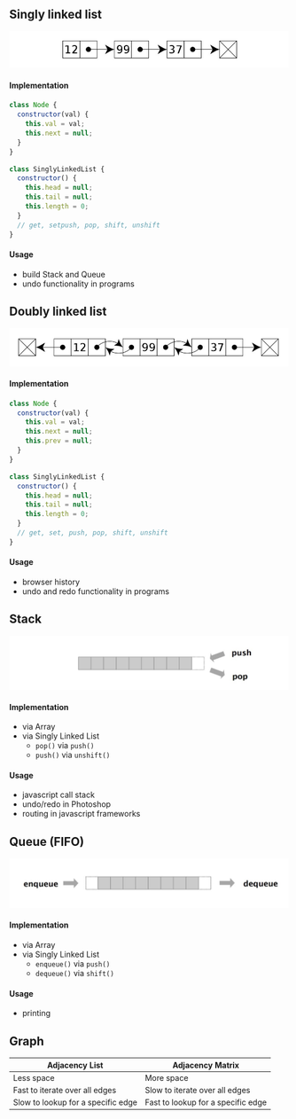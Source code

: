 ## Singly linked list

![](assets/2020-05-02_18h15_59.jpg)

#### Implementation

```js
class Node {
  constructor(val) {
    this.val = val;
    this.next = null;
  }
}
```

```js
class SinglyLinkedList {
  constructor() {
    this.head = null;
    this.tail = null;
    this.length = 0;
  }
  // get, setpush, pop, shift, unshift
}
```

#### Usage

- build Stack and Queue
- undo functionality in programs

## Doubly linked list

![](assets/2020-05-02_18h17_40.jpg)

#### Implementation

```js
class Node {
  constructor(val) {
    this.val = val;
    this.next = null;
    this.prev = null;
  }
}
```

```js
class SinglyLinkedList {
  constructor() {
    this.head = null;
    this.tail = null;
    this.length = 0;
  }
  // get, set, push, pop, shift, unshift
}
```

#### Usage

- browser history
- undo and redo functionality in programs

## Stack

![](assets/stack.jpg)

#### Implementation

- via Array
- via Singly Linked List
  - `pop()` via `push()`
  - `push()` via `unshift()`

#### Usage

- javascript call stack
- undo/redo in Photoshop
- routing in javascript frameworks

## Queue (FIFO)

![](assets/queue.jpg)

#### Implementation

- via Array
- via Singly Linked List
  - `enqueue()` via `push()`
  - `dequeue()` via `shift()`

#### Usage

- printing

## Graph

| Adjacency List                     | Adjacency Matrix                   |
| ---------------------------------- | ---------------------------------- |
| Less space                         | More space                         |
| Fast to iterate over all edges     | Slow to iterate over all edges     |
| Slow to lookup for a specific edge | Fast to lookup for a specific edge |
